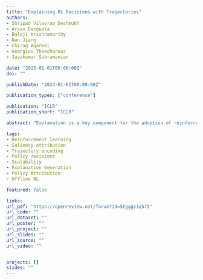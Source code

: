 ```yaml
---
title: "Explaining RL Decisions with Trajectories"
authors:
- Shripad Vilasrao Deshmukh
- Arpan Dasgupta
- Balaji Krishnamurthy
- Nan Jiang
- Chirag Agarwal
- Georgios Theocharous
- Jayakumar Subramanian

date: "2023-01-01T00:00:00Z"
doi: ""

publishDate: "2023-01-01T00:00:00Z"

publication_types: ["conference"]

publication: "ICLR"
publication_short: "ICLR"

abstract: "Explanation is a key component for the adoption of reinforcement learning (RL) in many real-world decision-making problems. In the literature,  the explanation is often provided by saliency attribution to the features of the RL agent's state. In this work, we propose a complementary approach to these explanations, particularly for offline RL, where we attribute the policy decisions of a trained RL agent to the trajectories encountered by it during training. To do so, we encode trajectories in offline training data individually as well as collectively (encoding a set of trajectories). We then attribute policy decisions to a set of trajectories in this encoded space by estimating the sensitivity of the decision with respect to that set.  Further, we demonstrate the effectiveness of the proposed approach in terms of quality of attributions as well as practical scalability in diverse environments that involve both discrete and continuous state and action spaces such as grid-worlds, video games (Atari) and continuous control (MuJoCo). We also conduct a human study on a simple navigation task to observe how their understanding of the task compares with data attributed for a trained RL policy."

tags:
- Reinforcement learning
- Saliency attribution
- Trajectory encoding
- Policy decisions
- Scalability
- Explanation Generation
- Policy Attribution
- Offline RL

featured: false

links:
url_pdf: "https://openreview.net/forum?id=5Egggz1q575"
url_code: ""
url_dataset: ""
url_poster: ""
url_project: ""
url_slides: ""
url_source: ""
url_video: ""


projects: []
slides: ""
---
```

